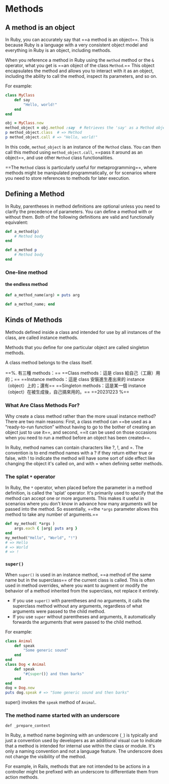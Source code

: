 # Methods

## A method is an object

In Ruby, you can accurately say that ==a method is an object==. This is because Ruby is a language with a very consistent object model and everything in Ruby is an object, including methods.

When you reference a method in Ruby using the `method` method or the `&` operator, what you get is ==an object of the class `Method`.== This object encapsulates the method and allows you to interact with it as an object, including the ability to call the method, inspect its parameters, and so on.

For example:

```ruby
class MyClass
	def say
		"Hello, world!"
	end
end

obj = MyClass.new
method_object = obj.method :say  # Retrieves the 'say' as a Method object
p method_object.class  # => Method
p method_object.call # => "Hello, world!"
```

In this code, `method_object` is an instance of the `Method` class. You can then call this method using `method_object.call`, ==pass it around as an object==, and use other `Method` class functionalities. 

==The `Method` class is particularly useful for metaprogramming==, where methods might be manipulated programmatically, or for scenarios where you need to store references to methods for later execution.

## Defining a Method

In Ruby, parentheses in method definitions are optional unless you need to clarify the precedence of parameters. You can define a method with or without them. Both of the following definitions are valid and functionally equivalent:

```ruby
def a_method(p)
	# Method body
end

def a_method p
	# Method body
end

```

### One-line method

#### the endless method

```ruby
def a_method_name(arg) = puts arg
```



```ruby
def a_method_name; end
```





## Kinds of Methods

Methods defined inside a class and intended for use by all instances of the class, are called instance methods.

Methods that you define for one particular object are called singleton methods.

A class method belongs to the class itself.

==%. 有三種 methods：== 
==Class methods：這是 class 給自己（工廠）用的；== 
==Instance methods：這是 class 安裝進生產出來的 instance（object）上的；還有== 
==Singleton methods：這是某一個 instance（object）在被生成後，自己搞來用的。== 
==20231223 %==

### What Are Class Methods For?

Why create a class method rather than the more usual instance method? 
There are two main reasons: First, a class method can ==be used as a “ready-to-run function” without having to go to the bother of creating an object just to use it==, and second, ==it can be used on those occasions when you need to run a method before an object has been created==.

In Ruby, method names can contain characters like ?, !, and =. The convention is to end method names with a ? if they return either true or false, with ! to indicate the method will have some sort of side effect like changing the object it's called on, and with = when defining setter methods.

### The splat `*` operator

In Ruby, the `*` operator, when placed before the parameter in a method definition, is called the 'splat' operator. It's primarily used to specify that the method can accept one or more arguments. This makes it useful in scenarios where you don't know in advance how many arguments will be passed into the method. So essentially, ==the `*args` parameter allows this method to take any number of arguments.==

```ruby
def my_method( *args )
	args.each { |arg| puts arg }
end
my_method("Hello", "World", "!")
# => Hello
# => World
# => !
```

### `super()`

When `super()` is used in an instance method, ==a method of the same name but in the superclass== of the current class is called. This is often used in method overrides, where you want to augment or modify the behavior of a method inherited from the superclass, not replace it entirely.

* If you use `super()` with parentheses and no arguments, it calls the superclass method without any arguments, regardless of what arguments were passed to the child method.
* If you use `super` without parentheses and arguments, it automatically forwards the arguments that were passed to the child method.

For example:

```ruby
class Animal
    def speak
        "Some generic sound"
    end
end
class Dog < Animal
    def speak
        "#{super()} and then barks"
    end
end
dog = Dog.new
puts dog.speak # => "Some generic sound and then barks"
```

super() invokes the `speak` method of `Animal`. 



### The method name started with an underscore

`def _prepare_context`&#x20;

In Ruby, a method name beginning with an underscore (`_`) is typically and just a convention used by developers as an additional visual cue to indicate that a method is intended for internal use within the class or module. It's only a naming convention and not a language feature. The underscore does not change the visibility of the method.

For example, in Rails, methods that are not intended to be actions in a controller might be prefixed with an underscore to differentiate them from action methods.

